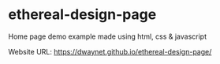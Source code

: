 # ethereal-design-page
Home page demo example made using html, css &amp; javascript


Website URL: https://dwaynet.github.io/ethereal-design-page/
